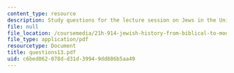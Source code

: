 ```yaml
---
content_type: resource
description: Study questions for the lecture session on Jews in the United States.
file: null
file_location: /coursemedia/21h-914-jewish-history-from-biblical-to-modern-times-fall-2007/c6bed062078dd31d39949dd886b5aa49_questions13.pdf
file_type: application/pdf
resourcetype: Document
title: questions13.pdf
uid: c6bed062-078d-d31d-3994-9dd886b5aa49
---
```

